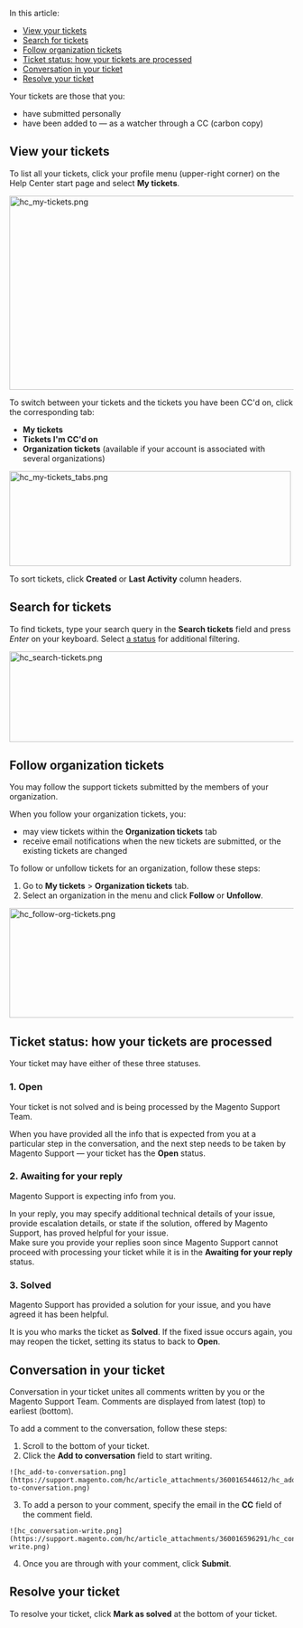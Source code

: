 In this article:

*   [View your tickets](#view-your-tickets)
*   [Search for tickets](#search-for-tickets)
*   [Follow organization tickets](#follow-organization-tickets)
*   [Ticket status: how your tickets are processed](#ticket-status)
*   [Conversation in your ticket](#conversation-in-your-ticket)
*   [Resolve your ticket](#resolve-your-ticket)

Your tickets are those that you:

*   have submitted personally
*   have been added to — as a watcher through a CC (carbon copy)

<h2 id="view-your-tickets">View your tickets</h2>

To list all your tickets, click your profile menu (upper-right corner) on the Help Center start page and select __My tickets__.

<img alt="hc_my-tickets.png" height="343" src="https://support.magento.com/hc/article_attachments/360016487112/hc_my-tickets.png" width="600"/>

To switch between your tickets and the tickets you have been CC'd on, click the corresponding tab:

*   __My tickets__
*   __Tickets I'm CC'd on__
*   __Organization tickets__ (available if your account is associated with several organizations)

<img alt="hc_my-tickets_tabs.png" height="168" src="https://support.magento.com/hc/article_attachments/360016487332/hc_my-tickets_tabs.png" width="499"/>

To sort tickets, click __Created__ or __Last Activity__ column headers.

<h2 id="search-for-tickets">Search for tickets</h2>

To find tickets, type your search query in the __Search tickets__ field and press _Enter_ on your keyboard. Select [a status](#ticket-status) for additional filtering.

<img alt="hc_search-tickets.png" height="160" src="https://support.magento.com/hc/article_attachments/360016539111/hc_search-tickets.png" width="702"/>

<h2 id="follow-organization-tickets">Follow organization tickets</h2>

You may follow the support tickets submitted by the members of your organization.

When you follow your organization tickets, you:

*   may view tickets within the&nbsp;__Organization tickets__ tab
*   receive email notifications when the new tickets are submitted, or the existing tickets are changed

To follow or unfollow tickets for an organization, follow these steps:

1.   Go to&nbsp;__My tickets__ &gt;&nbsp;__Organization tickets__ tab.
2.   Select an organization in the menu and click __Follow__ or __Unfollow__.

<img alt="hc_follow-org-tickets.png" height="194" src="https://support.magento.com/hc/article_attachments/360016487592/hc_follow-org-tickets.png" width="801"/>

<h2 id="ticket-status">Ticket status: how your tickets are processed</h2>

Your ticket may have either of these three statuses.

### <span class="wysiwyg-color-red">1. Open</span>

Your ticket is not solved and is being processed by the Magento Support Team.

When you have provided all the info that is expected from you at a particular step in the conversation, and the next step needs to be taken by Magento Support — your ticket has the __Open__ status.

### <span class="wysiwyg-color-orange">2. Awaiting for your reply</span>

Magento Support is expecting info from you.

In your reply, you may specify additional technical details of your issue, provide escalation details, or state if the solution, offered by Magento Support, has proved helpful for your issue.   
Make sure you provide your replies soon since Magento Support cannot proceed with processing your ticket while it is in the&nbsp;__Awaiting for your reply__ status.

### <span class="wysiwyg-color-green120">3. Solved</span>

Magento Support has provided a solution for your issue, and you have agreed it has been helpful.

It is you who marks the ticket as __Solved__. If the fixed issue occurs again, you may reopen the ticket, setting its status to back to&nbsp;__Open__.

<h2 id="conversation-in-your-ticket">Conversation in your ticket</h2>

Conversation in your ticket unites all comments written by you or the Magento Support Team. Comments are displayed from latest (top) to earliest (bottom).

To add a comment to the conversation, follow these steps:

1.   Scroll to the bottom of your ticket.
2.   Click the __Add to conversation__ field to start writing.  
      
    ![hc_add-to-conversation.png](https://support.magento.com/hc/article_attachments/360016544612/hc_add-to-conversation.png)  
      
    
3.   To add a person to your comment, specify the email in the __CC__ field of the comment field.  
      
    ![hc_conversation-write.png](https://support.magento.com/hc/article_attachments/360016596291/hc_conversation-write.png)  
      
    
4.   Once you are through with your comment, click __Submit__.

<h2 id="resolve-your-ticket">Resolve your ticket</h2>

To resolve your ticket, click __Mark as solved__ at the bottom of your ticket.